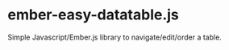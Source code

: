 ember-easy-datatable.js
=======================

Simple Javascript/Ember.js library to navigate/edit/order a table.
